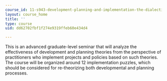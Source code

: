```yaml
---
course_id: 11-s943-development-planning-and-implementation-the-dialectic-of-theory-and-practice-fall-2017
layout: course_home
title: ''
type: course
uid: dd62702fbf1f274e9319ffeb60e434d4

---
```

This is an advanced graduate-level seminar that will analyze the effectiveness of development and planning theories from the perspective of practitioners who implement projects and policies based on such theories. The course will be organized around 12 implementation puzzles, which should be considered for re-theorizing both developmental and planning processes.
